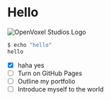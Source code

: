 # Hello

![OpenVoxel Studios Logo](https://openvoxel.studio/logo.png)

```bash
$ echo "hello"
hello
```

- [x] haha yes
- [ ] Turn on GitHub Pages
- [ ] Outline my portfolio
- [ ] Introduce myself to the world
